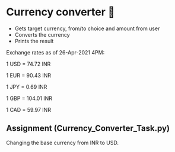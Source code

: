 # Currency converter :currency_exchange:

- Gets target currency, from/to choice and amount from user
- Converts the currency
- Prints the result

Exchange rates as of 26-Apr-2021 4PM:

1 USD = 74.72 INR

1 EUR = 90.43 INR

1 JPY = 0.69 INR

1 GBP = 104.01 INR

1 CAD = 59.97 INR

## Assignment (Currency_Converter_Task.py)

Changing the base currency from INR to USD.